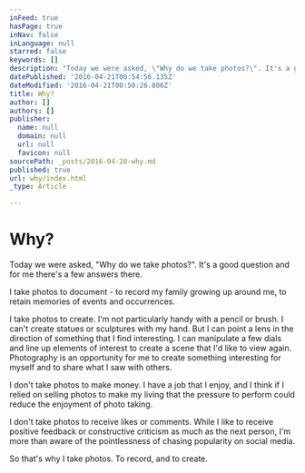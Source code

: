 ```yaml
---
inFeed: true
hasPage: true
inNav: false
inLanguage: null
starred: false
keywords: []
description: "Today we were asked, \"Why do we take photos?\". It's a good question and for me there's a few answers there."
datePublished: '2016-04-21T00:54:56.135Z'
dateModified: '2016-04-21T00:50:26.806Z'
title: Why?
author: []
authors: []
publisher:
  name: null
  domain: null
  url: null
  favicon: null
sourcePath: _posts/2016-04-20-why.md
published: true
url: why/index.html
_type: Article

---
```

# Why?

Today we were asked, "Why do we take photos?". It's a good question and for me there's a few answers there.

I take photos to document - to record my family growing up around me, to retain memories of events and occurrences.

I take photos to create. I'm not particularly handy with a pencil or brush. I can't create statues or sculptures with my hand. But I can point a lens in the direction of something that I find interesting. I can manipulate a few dials and line up elements of interest to create a scene that I'd like to view again. Photography is an opportunity for me to create something interesting for myself and to share what I saw with others.

I don't take photos to make money. I have a job that I enjoy, and I think if I relied on selling photos to make my living that the pressure to perform could reduce the enjoyment of photo taking. 

I don't take photos to receive likes or comments. While I like to receive positive feedback or constructive criticism as much as the next person, I'm more than aware of the pointlessness of chasing popularity on social media.

So that's why I take photos. To record, and to create.